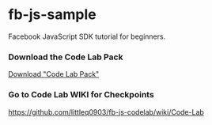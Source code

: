 fb-js-sample
============

Facebook JavaScript SDK tutorial for beginners.

### Download the Code Lab Pack

[Download "Code Lab Pack"](https://github.com/littleq0903/fb-js-codelab/releases/download/v1.0/fb-js-codelab.tgz)

### Go to Code Lab WIKI for Checkpoints

https://github.com/littleq0903/fb-js-codelab/wiki/Code-Lab
